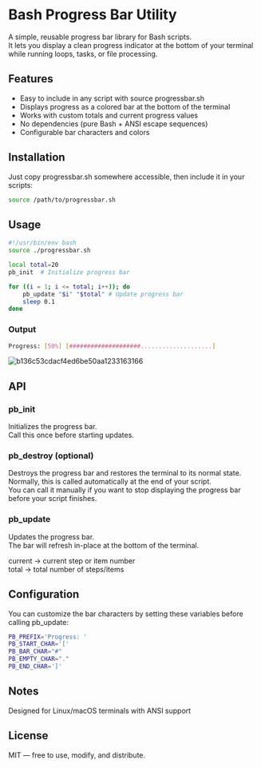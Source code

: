 # Bash Progress Bar Utility
A simple, reusable progress bar library for Bash scripts. \
It lets you display a clean progress indicator at the bottom of your terminal while running loops, tasks, or file processing.

## Features

- Easy to include in any script with source progressbar.sh
- Displays progress as a colored bar at the bottom of the terminal
- Works with custom totals and current progress values
- No dependencies (pure Bash + ANSI escape sequences)
- Configurable bar characters and colors


## Installation

Just copy progressbar.sh somewhere accessible, then include it in your scripts:
``` bash
source /path/to/progressbar.sh
```


## Usage

``` bash
#!/usr/bin/env bash
source ./progressbar.sh

local total=20
pb_init  # Initialize progress bar

for ((i = 1; i <= total; i++)); do
	pb_update "$i" "$total" # Update progress bar
    sleep 0.1
done
```

### Output
``` bash
Progress: [50%] [####################....................]
```

![b136c53cdacf4ed6be50aa1233163166](https://github.com/user-attachments/assets/aa87cd86-27ed-487d-a39c-fd1664b149b7)


## API

### pb_init

Initializes the progress bar. \
Call this once before starting updates.

### pb_destroy (optional)

Destroys the progress bar and restores the terminal to its normal state. \
Normally, this is called automatically at the end of your script. \
You can call it manually if you want to stop displaying the progress bar before your script finishes.

### pb_update <current> <total>

Updates the progress bar. \
The bar will refresh in-place at the bottom of the terminal.

current → current step or item number \
total → total number of steps/items


## Configuration

You can customize the bar characters by setting these variables before calling pb_update:

``` bash
PB_PREFIX='Progress: '
PB_START_CHAR='['
PB_BAR_CHAR="#"
PB_EMPTY_CHAR="."
PB_END_CHAR=']'
```

## Notes

Designed for Linux/macOS terminals with ANSI support


## License

MIT — free to use, modify, and distribute.
